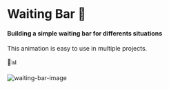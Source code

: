 # Waiting Bar 🔋

#### Building a simple waiting bar for differents situations

This animation is easy to use in multiple projects.

🌠📊

![waiting-bar-image](https://user-images.githubusercontent.com/37782247/90988938-08cbee80-e56d-11ea-8e24-57d62c978156.jpg)
